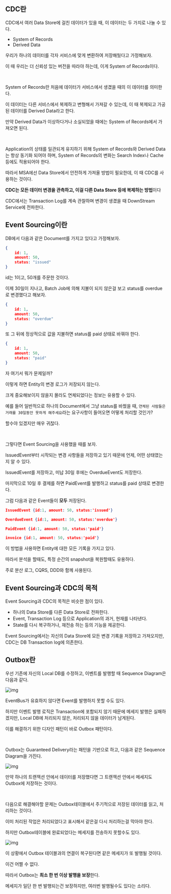 ## CDC란

CDC에서 여러 Data Store에 걸친 데이터가 있을 때, 이 데이터는 두 가지로 나눌 수 있다.

- System of Records
- Derived Data

우리가 하나의 데이터를 각자 서비스에 맞게 변환하여 저장해뒀다고 가정해보자.

이 때 우리는 더 신뢰성 있는 버전을 따라야 하는데, 이게 System of Records이다.

<br>

System of Records란 처음에 데이터가 서비스에서 생겼을 때의 이 데이터를 의미한다.

이 데이터는 다른 서비스에서 복제하고 변형해서 가져갈 수 있는데, 이 때 복제되고 가공된 데이터를 Derived Data라고 한다.

만약 Derived Data가 이상하다거나 소실되었을 때에는 System of Records에서 가져오면 된다.

<br>

Application의 상태를 일관되게 유지하기 위해 System of Records와 Derived Data는 항상 동기화 되어야 하며, System of Records의 변화는 Search Index나 Cache 등에도 적용되어야 한다.

따라서 MSA에선 Data Store에서 안전하게 가져올 방법이 필요한데, 이 때 CDC를 사용하는 것이다.

**CDC는 모든 데이터 변경을 관측하고, 이걸 다른 Data Store 등에 복제하는 방법**이다

CDC에서는 Transaction Log를 계속 관찰하며 변경이 생겼을 때 DownStream Service에 전파한다.

## Event Sourcing이란

DB에서 다음과 같은 Document를 가지고 있다고 가정해보자.

``` json
{
    id: 1,
    amount: 50,
    status: "issued"
}
```

id는 1이고, 50개를 주문한 것이다.

이제 30일이 지나고, Batch Job에 의해 지불이 되지 않은걸 보고 status를 overdue로 변경했다고 해보자.

``` json
{
    id: 1,
    amount: 50,
    status: "overdue"
}
```

또 그 뒤에 정상적으로 값을 지불하면 status를 paid 상태로 바꿔야 한다.

``` json
{
    id: 1,
    amount: 50,
    status: "paid"
}
```

자 여기서 뭐가 문제일까?

이렇게 하면 Entity의 변경 로그가 저장되지 않는다.

크게 중요해보이지 않을지 몰라도 연체되었다는 정보는 유용할 수 있다.

예를 들어 일반적으로 하나의 Document에서 그냥 status를 바꿨을 때, `연체된 사람들은 거래를 30일동안 못하게 해주세요`라는 요구사항이 들어오면 어떻게 처리할 것인가?

할수야 있겠지만 매우 귀찮다.

<br>

그렇다면 Event Sourcing을 사용했을 때를 보자.

IssuedEvent부터 시작되는 변경 사항들을 저장하고 있기 때문에 언제, 어떤 상태였는지 알 수 있다.

IssuedEvent를 저장하고, 미납 30일 후에는 OverdueEvent도 저장한다.

마지막으로 10일 후 결제를 하면 PaidEvent를 발행하고 status를 paid 상태로 변경한다.

그럼 다음과 같은 Event들이 **모두** 저장된다.

``` json
IssuedEvent {id:1, amount: 50, status:'issued'}

OverdueEvent {id:1, amount: 50, status:'overdue'}

PaidEvent {id:1, amount: 50, status:'paid'}

invoice {id:1, amount: 50, status:'paid'}
```

이 방법을 사용하면 Entity에 대한 모든 기록을 가지고 있다.

따라서 분석을 할때도, 특정 순간의 snapshot을 복원할때도 유용하다.

주로 분산 로그, CQRS, DDD와 함께 사용된다.

## Event Sourcing과 CDC의 목적

Event Sourcing과 CDC의 목적은 비슷한 점이 있다.

- 하나의 Data Store를 다른 Data Store로 전파한다.
- Event, Transaction Log 등으로 Application의 과거, 현재를 나타낸다.
- State를 다시 복구하거나, 재전송 하는 등의 기능을 제공한다.

Event Sourcing에서는 자신의 Data Store에 모든 변경 기록을 저장하고 가져오지만, CDC는 DB Transaction log에 의존한다.

## Outbox란

우선 기존에 자신의 Local DB를 수정하고, 이벤트를 발행할 때 Sequence Diagram은 다음과 같다.

![img](http://www.kamilgrzybek.com/wp-content/uploads/2019/03/Without-outbox.png)

EventBus가 유효하지 않다면 Event를 발행하지 못할 수도 있다.

하지만 이벤트 발행 로직은 Transaction에 포함되지 않기 때문에 메세지 발행은 실패하겠지만, Local DB에 처리되지 않은, 처리되지 않을 데이터가 남게된다.

이를 해결하기 위한 디자인 패턴이 바로 Outbox 패턴이다.

<br>

Outbox는 Guaranteed Delivery라는 패턴을 기반으로 하고, 다음과 같은 Sequence Diagram을 가진다.

![img](http://www.kamilgrzybek.com/wp-content/uploads/2019/03/Outbox.png)

만약 하나의 트랜잭션 안에서 데이터를 저장했다면 그 트랜잭션 안에서 메세지도 Outbox에 저장하는 것이다.

<br>

다음으로 해결해야할 문제는 Outbox테이블에서 주기적으로 저장된 데이터를 읽고, 처리하는 것이다.

이미 처리된 작업은 처리되었다고 표시해서 같은걸 다시 처리하는걸 막아야 한다.

하지만 Outbox테이블에 완료되었다는 메세지를 전송하지 못할수도 있다.

![img](http://www.kamilgrzybek.com/wp-content/uploads/2019/03/Outbox-message-processing.png)

이 상황에서 Outbox 테이블과의 연결이 복구된다면 같은 메세지가 또 발행될 것이다.

이건 어쩔 수 없다.

따라서 Outbox는 **최소 한 번 이상 발행을 보장**한다.

메세지가 일단 한 번 발행되는건 보장하지만, 여러번 발행될수도 있다는 소리다.

## 